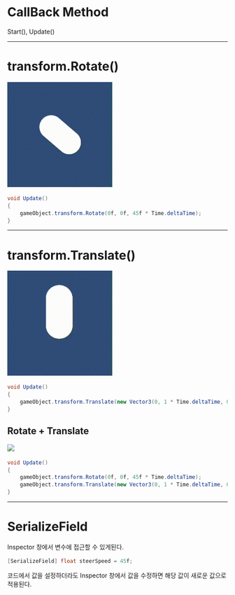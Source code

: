 # CallBack Method
Start(), Update()

---
# transform.Rotate()
![](./img/rotateCapsule.gif)
```csharp
void Update()
{
    gameObject.transform.Rotate(0f, 0f, 45f * Time.deltaTime);
}
```

---
# transform.Translate()
![](./img/capsuleMove.gif)
```csharp
void Update()
{
    gameObject.transform.Translate(new Vector3(0, 1 * Time.deltaTime, 0));
}
```
## Rotate + Translate
![](./img/capsuleMoveRotate.gif)
```csharp
void Update()
{
	gameObject.transform.Rotate(0f, 0f, 45f * Time.deltaTime);
	gameObject.transform.Translate(new Vector3(0, 1 * Time.deltaTime, 0));
}
```

---
# SerializeField
Inspector 창에서 변수에 접근할 수 있게된다.
```csharp
[SerializeField] float steerSpeed = 45f;
```
코드에서 값을 설정하더라도 Inspector 창에서 값을 수정하면 해당 값이 새로운 값으로 적용된다.